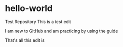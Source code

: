 # hello-world
Test Repository
This is a test edit

I am new to GitHub and am practicing by using the guide

That's all this edit is
